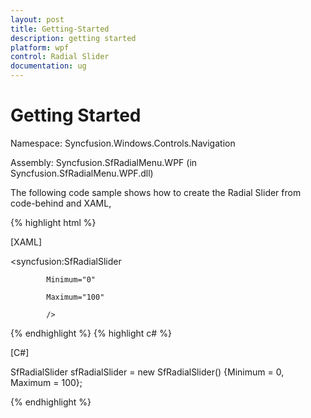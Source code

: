 ```yaml
---
layout: post
title: Getting-Started
description: getting started 
platform: wpf
control: Radial Slider 
documentation: ug
---
```


# Getting Started 

Namespace: Syncfusion.Windows.Controls.Navigation 

Assembly: Syncfusion.SfRadialMenu.WPF (in Syncfusion.SfRadialMenu.WPF.dll) 

The following code sample shows how to create the Radial Slider from code-behind and XAML, 

{% highlight html %}

 [XAML]

<syncfusion:SfRadialSlider

            Minimum="0" 

            Maximum="100"  

            />

{% endhighlight  %}
{% highlight c# %}

[C#]

SfRadialSlider sfRadialSlider = new SfRadialSlider() {Minimum = 0, Maximum = 100};

{% endhighlight  %}

